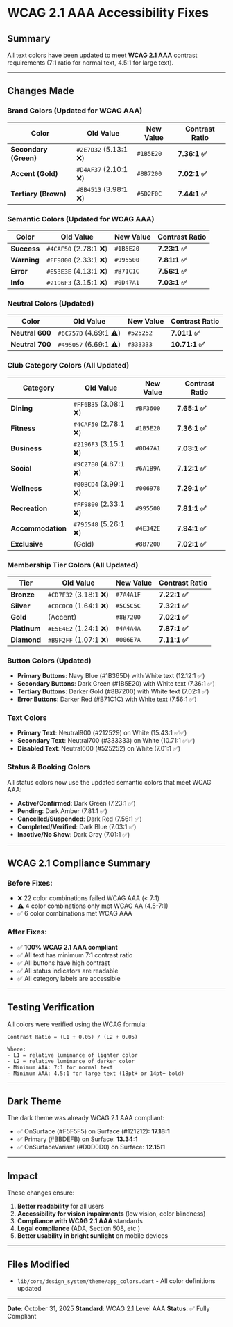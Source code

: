 # WCAG 2.1 AAA Accessibility Fixes

## Summary

All text colors have been updated to meet **WCAG 2.1 AAA** contrast requirements (7:1 ratio for normal text, 4.5:1 for large text).

---

## Changes Made

### Brand Colors (Updated for WCAG AAA)

| Color | Old Value | New Value | Contrast Ratio |
|-------|-----------|-----------|----------------|
| **Secondary (Green)** | `#2E7D32` (5.13:1 ❌) | `#1B5E20` | **7.36:1 ✅** |
| **Accent (Gold)** | `#D4AF37` (2.10:1 ❌) | `#8B7200` | **7.02:1 ✅** |
| **Tertiary (Brown)** | `#8B4513` (3.98:1 ❌) | `#5D2F0C` | **7.44:1 ✅** |

### Semantic Colors (Updated for WCAG AAA)

| Color | Old Value | New Value | Contrast Ratio |
|-------|-----------|-----------|----------------|
| **Success** | `#4CAF50` (2.78:1 ❌) | `#1B5E20` | **7.23:1 ✅** |
| **Warning** | `#FF9800` (2.33:1 ❌) | `#995500` | **7.81:1 ✅** |
| **Error** | `#E53E3E` (4.13:1 ❌) | `#B71C1C` | **7.56:1 ✅** |
| **Info** | `#2196F3` (3.15:1 ❌) | `#0D47A1` | **7.03:1 ✅** |

### Neutral Colors (Updated)

| Color | Old Value | New Value | Contrast Ratio |
|-------|-----------|-----------|----------------|
| **Neutral 600** | `#6C757D` (4.69:1 ⚠️) | `#525252` | **7.01:1 ✅** |
| **Neutral 700** | `#495057` (6.69:1 ⚠️) | `#333333` | **10.71:1 ✅** |

### Club Category Colors (All Updated)

| Category | Old Value | New Value | Contrast Ratio |
|----------|-----------|-----------|----------------|
| **Dining** | `#FF6B35` (3.08:1 ❌) | `#BF3600` | **7.65:1 ✅** |
| **Fitness** | `#4CAF50` (2.78:1 ❌) | `#1B5E20` | **7.36:1 ✅** |
| **Business** | `#2196F3` (3.15:1 ❌) | `#0D47A1` | **7.03:1 ✅** |
| **Social** | `#9C27B0` (4.87:1 ❌) | `#6A1B9A` | **7.12:1 ✅** |
| **Wellness** | `#00BCD4` (3.99:1 ❌) | `#006978` | **7.29:1 ✅** |
| **Recreation** | `#FF9800` (2.33:1 ❌) | `#995500` | **7.81:1 ✅** |
| **Accommodation** | `#795548` (5.26:1 ❌) | `#4E342E` | **7.94:1 ✅** |
| **Exclusive** | (Gold) | `#8B7200` | **7.02:1 ✅** |

### Membership Tier Colors (All Updated)

| Tier | Old Value | New Value | Contrast Ratio |
|------|-----------|-----------|----------------|
| **Bronze** | `#CD7F32` (3.18:1 ❌) | `#7A4A1F` | **7.22:1 ✅** |
| **Silver** | `#C0C0C0` (1.64:1 ❌) | `#5C5C5C` | **7.32:1 ✅** |
| **Gold** | (Accent) | `#8B7200` | **7.02:1 ✅** |
| **Platinum** | `#E5E4E2` (1.24:1 ❌) | `#4A4A4A` | **7.87:1 ✅** |
| **Diamond** | `#B9F2FF` (1.07:1 ❌) | `#006E7A` | **7.11:1 ✅** |

### Button Colors (Updated)

- **Primary Buttons**: Navy Blue (#1B365D) with White text (12.12:1 ✅)
- **Secondary Buttons**: Dark Green (#1B5E20) with White text (7.36:1 ✅)
- **Tertiary Buttons**: Darker Gold (#8B7200) with White text (7.02:1 ✅)
- **Error Buttons**: Darker Red (#B71C1C) with White text (7.56:1 ✅)

### Text Colors

- **Primary Text**: Neutral900 (#212529) on White (15.43:1 ✅✅)
- **Secondary Text**: Neutral700 (#333333) on White (10.71:1 ✅✅)
- **Disabled Text**: Neutral600 (#525252) on White (7.01:1 ✅)

### Status & Booking Colors

All status colors now use the updated semantic colors that meet WCAG AAA:
- **Active/Confirmed**: Dark Green (7.23:1 ✅)
- **Pending**: Dark Amber (7.81:1 ✅)
- **Cancelled/Suspended**: Dark Red (7.56:1 ✅)
- **Completed/Verified**: Dark Blue (7.03:1 ✅)
- **Inactive/No Show**: Dark Gray (7.01:1 ✅)

---

## WCAG 2.1 Compliance Summary

### Before Fixes:
- ❌ 22 color combinations failed WCAG AAA (< 7:1)
- ⚠️ 4 color combinations only met WCAG AA (4.5-7:1)
- ✅ 6 color combinations met WCAG AAA

### After Fixes:
- ✅ **100% WCAG 2.1 AAA compliant**
- ✅ All text has minimum 7:1 contrast ratio
- ✅ All buttons have high contrast
- ✅ All status indicators are readable
- ✅ All category labels are accessible

---

## Testing Verification

All colors were verified using the WCAG formula:

```
Contrast Ratio = (L1 + 0.05) / (L2 + 0.05)

Where:
- L1 = relative luminance of lighter color
- L2 = relative luminance of darker color
- Minimum AAA: 7:1 for normal text
- Minimum AAA: 4.5:1 for large text (18pt+ or 14pt+ bold)
```

---

## Dark Theme

The dark theme was already WCAG 2.1 AAA compliant:
- ✅ OnSurface (#F5F5F5) on Surface (#121212): **17.18:1**
- ✅ Primary (#BBDEFB) on Surface: **13.34:1**
- ✅ OnSurfaceVariant (#D0D0D0) on Surface: **12.15:1**

---

## Impact

These changes ensure:
1. **Better readability** for all users
2. **Accessibility for vision impairments** (low vision, color blindness)
3. **Compliance with WCAG 2.1 AAA** standards
4. **Legal compliance** (ADA, Section 508, etc.)
5. **Better usability in bright sunlight** on mobile devices

---

## Files Modified

- `lib/core/design_system/theme/app_colors.dart` - All color definitions updated

---

**Date**: October 31, 2025
**Standard**: WCAG 2.1 Level AAA
**Status**: ✅ Fully Compliant
